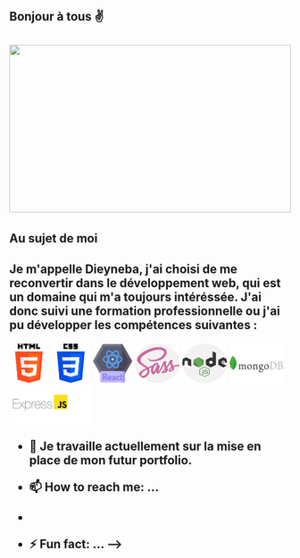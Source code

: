 <h2>Bonjour à tous ✌️<h2/>


<img src="https://user-images.githubusercontent.com/94062526/216990094-bca769b2-3dd1-45b1-acdf-c62939ddc522.jpg" width="100%" height="300px" objectif-fit="cover" />


<h2> Au sujet de moi <h2/>

Je m'appelle Dieyneba, j'ai choisi de me reconvertir dans le développement web, qui est un domaine qui m'a toujours intéréssée. J'ai donc suivi une formation  professionnelle ou j'ai pu développer les compétences suivantes :



<img src="https://github.com/dieynebafofana/dieynebafofana/blob/main/html-5%20(1).png" width="70px" height="70px" />  <img src="https://github.com/dieynebafofana/dieynebafofana/blob/main/css-3.png" width="70px" height="70px" />
  <img src="https://github.com/dieynebafofana/dieynebafofana/blob/main/react%20(1).png" width="70px" height="70px" />  <img src="https://github.com/dieynebafofana/dieynebafofana/blob/main/sass.png" width="80px" height="70px" objectif-fit="cover"/>  <img src="https://github.com/dieynebafofana/dieynebafofana/blob/main/nodejs.png"  width="80px" height="70px" objectif-fit="cover"/>  <img src="https://github.com/dieynebafofana/dieynebafofana/blob/main/MongoDB-Logo.png"  width="100px" height="70px" objectif-fit="cover"/>
 <img src="https://github.com/dieynebafofana/dieynebafofana/blob/main/express-logo-397x180.png" width="150px" height="70px" />



- 🔭 Je travaille actuellement sur la mise en place de mon futur portfolio.




- 📫 How to reach me: ...
-
- ⚡ Fun fact: ...
-->

